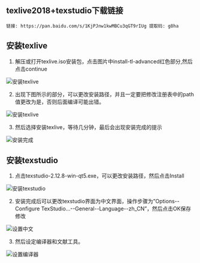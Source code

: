 ## texlive2018+texstudio下载链接
```
链接: https://pan.baidu.com/s/1KjPJnw1kwMBCu3qGT9rIUg 提取码: g8ha 
```
## 安装texlive

1. 解压或打开texlive.iso安装包，点击图片中install-tl-advanced红色部分,然后点击continue 

![安装texlive](http://images.cnblogs.com/cnblogs_com/wupeixuan/1188893/o_%E7%82%B9%E5%87%BB%E5%9B%BE%E7%89%87%E4%B8%ADinstall-tl-advanced%E7%BA%A2%E8%89%B2%E9%83%A8%E5%88%86.png)

2. 出现下图所示的部分，可以更改安装路径，并且一定要把修改注册表中的path值更改为是，否则后面编译可能出错。 

![安装texlive](https://www.cnblogs.com/images/cnblogs_com/wupeixuan/1188893/o_TIM%e6%88%aa%e5%9b%be20190409105528.png )


3. 然后选择安装texlive，等待几分钟，最后会出现安装完成的提示 

![安装完成](https://www.cnblogs.com/images/cnblogs_com/wupeixuan/1188893/o_TIM%e6%88%aa%e5%9b%be20190409104536.png)

## 安装texstudio

1. 点击texstudio-2.12.8-win-qt5.exe，可以更改安装路径，然后点击Install

![安装texstudio](https://www.cnblogs.com/images/cnblogs_com/wupeixuan/1188893/o_TIM%e6%88%aa%e5%9b%be20190409104911.png)

2. 安装完成后可以更改texstudio界面为中文界面，操作步骤为”Options--Configure TexStudio...--General--Language--zh_CN”，然后点击OK保存修改 

![设置中文](https://www.cnblogs.com/images/cnblogs_com/wupeixuan/1188893/o_TIM%e6%88%aa%e5%9b%be20190409105954.png)

3. 然后设定编译器和文献工具。 

![设置编译器](https://www.cnblogs.com/images/cnblogs_com/wupeixuan/1188893/o_1.png)
